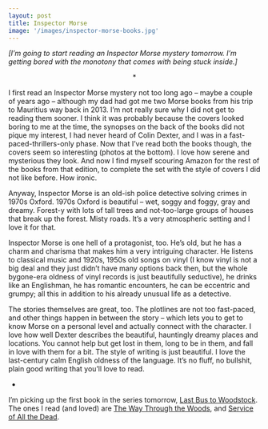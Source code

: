 ```yaml
---
layout: post
title: Inspector Morse
image: '/images/inspector-morse-books.jpg'
---
```


*[I’m going to start reading an Inspector Morse mystery tomorrow. I’m getting bored with the monotony that comes with being stuck inside.]*

<p style="text-align: center">*</p>

I first read an Inspector Morse mystery not too long ago – maybe a couple of years ago – although my dad had got me two Morse books from his trip to Mauritius way back in 2013. I’m not really sure why I did not get to reading them sooner. I think it was probably because the covers looked boring to me at the time, the synopses on the back of the books did not pique my interest, I had never heard of Colin Dexter, and I was in a fast-paced-thrillers-only phase. Now that I’ve read both the books though, the covers seem so interesting (photos at the bottom). I love how serene and mysterious they look. And now I find myself scouring Amazon for the rest of the books from that edition, to complete the set with the style of covers I did not like before. How ironic.

Anyway, Inspector Morse is an old-ish police detective solving crimes in 1970s Oxford. 1970s Oxford is beautiful – wet, soggy and foggy, gray and dreamy. Forest-y with lots of tall trees and not-too-large groups of houses that break up the forest. Misty roads. It’s a very atmospheric setting and I love it for that.

Inspector Morse is one hell of a protagonist, too. He’s old, but he has a charm and charisma that makes him a very intriguing character. He listens to classical music and 1920s, 1950s old songs on vinyl (I know vinyl is not a big deal and they just didn’t have many options back then, but the whole bygone-era oldness of vinyl records is just beautifully seductive), he drinks like an Englishman, he has romantic encounters, he can be eccentric and grumpy; all this in addition to his already unusual life as a detective.

The stories themselves are great, too. The plotlines are not too fast-paced, and other things happen in between the story – which lets you to get to know Morse on a personal level and actually connect with the character. I love how well Dexter describes the beautiful, hauntingly dreamy places and locations. You cannot help but get lost in them, long to be in them, and fall in love with them for a bit. The style of writing is just beautiful. I love the last-century calm English oldness of the language. It’s no fluff, no bullshit, plain good writing that you’ll love to read.

*

I’m picking up the first book in the series tomorrow, [Last Bus to Woodstock](https://www.goodreads.com/book/show/76909.Last_Bus_to_Woodstock). The ones I read (and loved) are [The Way Through the Woods](https://www.goodreads.com/book/show/76917.The_Way_Through_The_Woods), and [Service of All the Dead](https://www.goodreads.com/book/show/76915.Service_of_All_the_Dead).